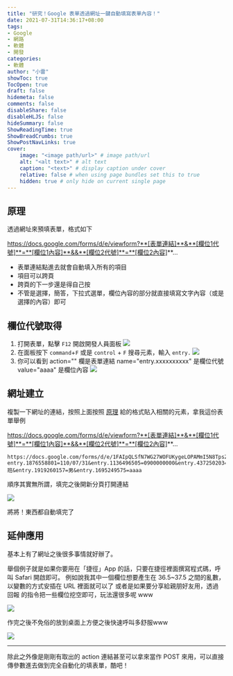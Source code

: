 ```yaml
---
title: "研究！Google 表單透過網址一鍵自動填寫表單內容！"
date: 2021-07-31T14:36:17+08:00
tags:
- Google
- 網路
- 軟體
- 開發
categories:
- 軟體
author: "小雷"
showToc: true
TocOpen: true
draft: false
hidemeta: false
comments: false
disableShare: false
disableHLJS: false
hideSummary: false
ShowReadingTime: true
ShowBreadCrumbs: true
ShowPostNavLinks: true
cover:
    image: "<image path/url>" # image path/url
    alt: "<alt text>" # alt text
    caption: "<text>" # display caption under cover
    relative: false # when using page bundles set this to true
    hidden: true # only hide on current single page
---
```


## 原理

透過網址來預填表單，格式如下

https://docs.google.com/forms/d/e/viewform?**[表單連結]**&**[欄位1代號]**=**[欄位1內容]**&&**[欄位2代號]**=**[欄位2內容]**...

- 表單連結點進去就會自動填入所有的項目
- 項目可以跨頁
- 跨頁的下一步還是得自己按
- 不管是選擇，簡答，下拉式選單，欄位內容的部分就直接填寫文字內容（或是選擇的內容）即可

## 欄位代號取得

1. 打開表單，點擊 `F12` 開啟開發人員面板
   ![](https://raw.githubusercontent.com/raichancat/raichancat.github.io-images/master/img/%E6%88%AA%E5%9C%96%202021-07-31%20%E4%B8%8B%E5%8D%882.54.32.png)
2. 在面板按下 `command`+`F` 或是 `control` + `F` 搜尋元素，輸入 `entry.`
   ![](https://raw.githubusercontent.com/raichancat/raichancat.github.io-images/master/img/%E6%88%AA%E5%9C%96%202021-07-31%20%E4%B8%8B%E5%8D%882.55.05.png)
3. 你可以看到
   action="" 欄是表單連結
   name="entry.xxxxxxxxxx" 是欄位代號
   value="aaaa" 是欄位內容
   ![](https://raw.githubusercontent.com/raichancat/raichancat.github.io-images/master/img/%E6%88%AA%E5%9C%96%202021-07-31%20%E4%B8%8B%E5%8D%882.54.53.png)

## 網址建立

複製一下網址的連結，按照上面按照 [原理](#原理) 給的格式貼入相關的元素，拿我這份表單舉例

https://docs.google.com/forms/d/e/viewform?**[表單連結]**&**[欄位1代號]**=**[欄位1內容]**&&**[欄位2代號]**=**[欄位2內容]**...

```
https://docs.google.com/forms/d/e/1FAIpQLSfN7WG27WOFUKygeLOPAMmI5N8TpsZH1hQENMGSAcGil7AGyQ/viewform?entry.1876558801=110/07/31&entry.1136496505=0900000000&entry.437250203=37.5&entry.836727167=A班&entry.1919260157=男&entry.1695249575=aaaa
```

順序其實無所謂，填完之後開新分頁打開連結

![](https://raw.githubusercontent.com/raichancat/raichancat.github.io-images/master/img/%E6%88%AA%E5%9C%96%202021-07-31%20%E4%B8%8B%E5%8D%883.07.21.png)

將將！東西都自動填完了

## 延伸應用

基本上有了網址之後很多事情就好辦了。

舉個例子就是如果你要用在「捷徑」App 的話，只要在捷徑裡面撰寫程式碼，呼叫 Safari 開啟即可。
例如說我其中一個欄位想要產生在 36.5~37.5 之間的亂數，以變數的方式安插在 URL 裡面就可以了
或者是如果要分享給親朋好友用，透過 回報 的指令把一些欄位挖空即可，玩法還很多呢 www

![](https://raw.githubusercontent.com/raichancat/raichancat.github.io-images/master/img/IMG_08456.PNG)

作完之後不免俗的放到桌面上方便之後快速呼叫多舒服www

![](https://raw.githubusercontent.com/raichancat/raichancat.github.io-images/master/img/photo_2021-07-31%2015.30.03.jpeg)

---

除此之外像是剛剛有取出的 action 連結甚至可以拿來當作 POST 來用，可以直接傳參數進去做到完全自動化的填表單，酷吧！